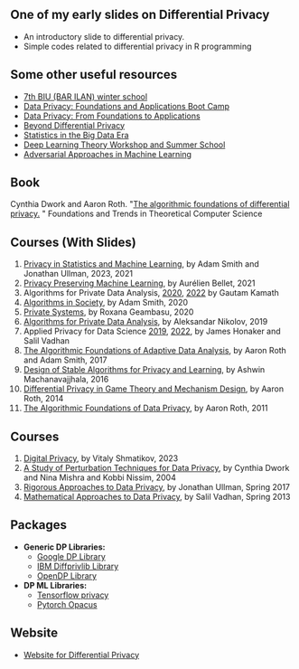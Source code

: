## One of my early slides on Differential Privacy
* An introductory slide to differential privacy.
* Simple codes related to differential privacy in R programming
## Some other useful resources 
 * [7th BIU (BAR ILAN) winter school](https://www.youtube.com/playlist?list=PL8Vt-7cSFnw1li73YXZdTaiAeXFkmWWRh)
 * [Data Privacy: Foundations and Applications Boot Camp](https://youtube.com/playlist?list=PLgKuh-lKre11tx27MfGdff-SZwrYVEJ52&feature=shared)
 * [Data Privacy: From Foundations to Applications ](https://youtube.com/playlist?list=PLgKuh-lKre127daQmgd6Kq2PjV2Me6zP0&feature=shared)
 * [Beyond Differential Privacy](https://youtube.com/playlist?list=PLgKuh-lKre11iWnOvMCamL7hRDBUJhnxq&feature=shared)
 * [ Statistics in the Big Data Era ](https://youtube.com/playlist?list=PLgKuh-lKre13dRlx8GXoFWG8zqL8CnYN_&feature=shared)
 * [Deep Learning Theory Workshop and Summer School](https://youtube.com/playlist?list=PLgKuh-lKre10YK4RZ6mMylo3ftx_JJYYM&feature=shared)
 * [Adversarial Approaches in Machine Learning ](https://youtube.com/playlist?list=PLgKuh-lKre10nDWIOpTW_G0g8HLWuLt7U&feature=shared)
    
## Book
Cynthia Dwork and Aaron Roth. "[The algorithmic foundations of differential privacy.](https://www.cis.upenn.edu/~aaroth/Papers/privacybook.pdf)
" Foundations and Trends in Theoretical Computer Science
## Courses (With Slides)
1. [Privacy in Statistics and Machine Learning](https://dpcourse.github.io/), by Adam Smith and Jonathan Ullman, 2023, 2021
2. [Privacy Preserving Machine Learning](http://researchers.lille.inria.fr/abellet/teaching/private_machine_learning_course.html), by Aurélien Bellet, 2021
3. Algorithms for Private Data Analysis, [2020](http://www.gautamkamath.com/CS860-fa2020.html), [2022](http://www.gautamkamath.com/courses/CS860-fa2022.html) by Gautam Kamath
4. [Algorithms in Society](https://docs.google.com/document/d/1MO9DSbJMMnJxgml3uwYRgw2LaXPzUaDGyDM1CU6Z-Tk/edit), by Adam Smith, 2020
5. [Private Systems](https://columbia.github.io/private-systems-class/), by Roxana Geambasu, 2020
6. [Algorithms for Private Data Analysis](http://www.cs.toronto.edu/~anikolov/CSC2412F19/CSC2412.html), by Aleksandar Nikolov, 2019
7. Applied Privacy for Data Science [2019](http://people.seas.harvard.edu/~salil/cs208/), [2022](https://opendp.github.io/cs208/), by James Honaker and Salil Vadhan
8. [The Algorithmic Foundations of Adaptive Data Analysis](https://adaptivedataanalysis.com/), by Aaron Roth and Adam Smith, 2017
9. [Design of Stable Algorithms for Privacy and Learning](https://courses.cs.duke.edu//fall16/compsci590.3/),  by Ashwin Machanavajjhala, 2016
10. [Differential Privacy in Game Theory and Mechanism Design](https://www.cis.upenn.edu/~aaroth/courses/gametheoryprivacyS14.html), by Aaron Roth, 2014
11. [The Algorithmic Foundations of Data Privacy](https://www.cis.upenn.edu/~aaroth/courses/privacyF11.html), by Aaron Roth, 2011




## Courses
1.  [Digital Privacy](https://www.cs.cornell.edu/~shmat/courses/cs6434/), by Vitaly Shmatikov, 2023
2.  [ A Study of Perturbation Techniques for Data Privacy](http://theory.stanford.edu/~nmishra/cs369-2004.html), by Cynthia Dwork and Nina Mishra and Kobbi Nissim, 2004
3. [Rigorous Approaches to Data Privacy](https://www.khoury.northeastern.edu/home/jullman/cs7880s17/syllabus.html), by Jonathan Ullman, Spring 2017
4. [Mathematical Approaches to Data Privacy](http://people.seas.harvard.edu/~salil/diffprivcourse/spring13/), by Salil Vadhan, Spring 2013

## Packages
* **Generic DP Libraries:**
    * [Google DP Library](https://github.com/google/differential-privacy)
    * [IBM Diffprivlib Library](https://github.com/IBM/differential-privacy-library)
    * [OpenDP Library](https://github.com/opendp/opendp)
* **DP ML Libraries:**
    * [Tensorflow privacy](https://github.com/tensorflow/privacy)
    * [Pytorch Opacus](https://github.com/pytorch/opacus)
 
## **Website**
* [Website for Differential Privacy](https://differentialprivacy.org/)
